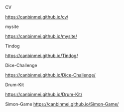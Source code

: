 CV

https://canbinmei.github.io/cv/

mysite

https://canbinmei.github.io/mysite/

Tindog

https://canbinmei.github.io/Tindog/

Dice-Challenge

https://canbinmei.github.io/Dice-Challenge/

Drum-Kit

https://canbinmei.github.io/Drum-Kit/

Simon-Game
https://canbinmei.github.io/Simon-Game/
